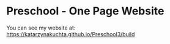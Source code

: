 # Preschool - One Page Website

You can see my website at: https://katarzynakuchta.github.io/Preschool3/build
